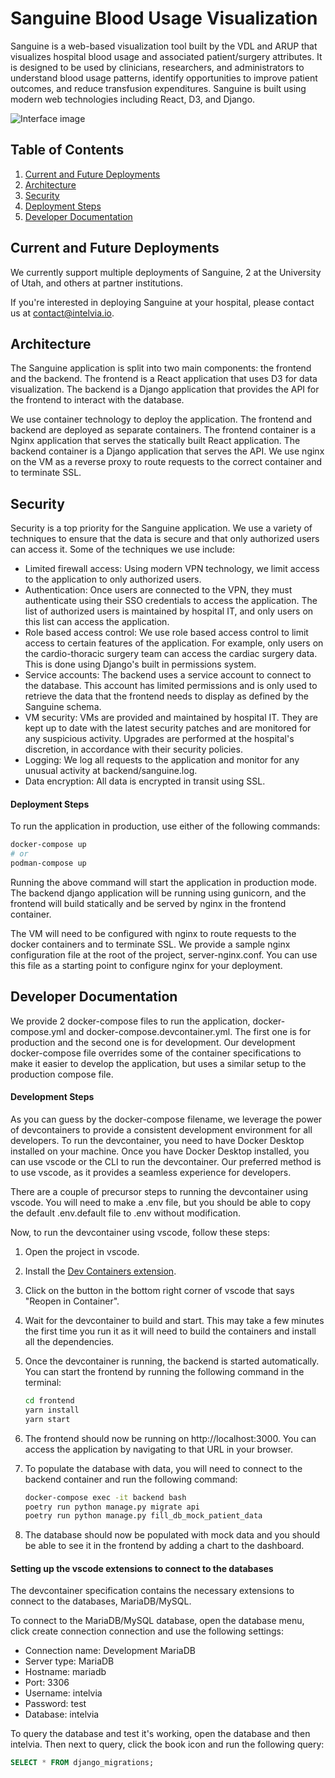 # Sanguine Blood Usage Visualization

Sanguine is a web-based visualization tool built by the VDL and ARUP that visualizes hospital blood usage and associated patient/surgery attributes. It is designed to be used by clinicians, researchers, and administrators to understand blood usage patterns, identify opportunities to improve patient outcomes, and reduce transfusion expenditures. Sanguine is built using modern web technologies including React, D3, and Django.

![Interface image](https://vdl.sci.utah.edu/assets/images/publications/2021_ivi_sanguine/2021_ivi_sanguine_interface.png)


## Table of Contents

1. [Current and Future Deployments](#current-and-future-deployments)
1. [Architecture](#architecture)
1. [Security](#security)
1. [Deployment Steps](#deployment-steps)
1. [Developer Documentation](#developer-documentation)


## Current and Future Deployments

We currently support multiple deployments of Sanguine, 2 at the University of Utah, and others at partner institutions.

If you're interested in deploying Sanguine at your hospital, please contact us at contact@intelvia.io.

## Architecture

The Sanguine application is split into two main components: the frontend and the backend. The frontend is a React application that uses D3 for data visualization. The backend is a Django application that provides the API for the frontend to interact with the database.

We use container technology to deploy the application. The frontend and backend are deployed as separate containers. The frontend container is a Nginx application that serves the statically built React application. The backend container is a Django application that serves the API. We use nginx on the VM as a reverse proxy to route requests to the correct container and to terminate SSL.


## Security

Security is a top priority for the Sanguine application. We use a variety of techniques to ensure that the data is secure and that only authorized users can access it. Some of the techniques we use include:

- Limited firewall access: Using modern VPN technology, we limit access to the application to only authorized users.
- Authentication: Once users are connected to the VPN, they must authenticate using their SSO credentials to access the application. The list of authorized users is maintained by hospital IT, and only users on this list can access the application.
- Role based access control: We use role based access control to limit access to certain features of the application. For example, only users on the cardio-thoracic surgery team can access the cardiac surgery data. This is done using Django's built in permissions system.
- Service accounts: The backend uses a service account to connect to the database. This account has limited permissions and is only used to retrieve the data that the frontend needs to display as defined by the Sanguine schema.
- VM security: VMs are provided and maintained by hospital IT. They are kept up to date with the latest security patches and are monitored for any suspicious activity. Upgrades are performed at the hospital's discretion, in accordance with their security policies.
- Logging: We log all requests to the application and monitor for any unusual activity at backend/sanguine.log.
- Data encryption: All data is encrypted in transit using SSL.

#### Deployment Steps

To run the application in production, use either of the following commands:

```bash
docker-compose up
# or
podman-compose up
```

Running the above command will start the application in production mode. The backend django application will be running using gunicorn, and the frontend will build statically and be served by nginx in the frontend container.

The VM will need to be configured with nginx to route requests to the docker containers and to terminate SSL. We provide a sample nginx configuration file at the root of the project, server-nginx.conf. You can use this file as a starting point to configure nginx for your deployment.

## Developer Documentation

We provide 2 docker-compose files to run the application, docker-compose.yml and docker-compose.devcontainer.yml. The first one is for production and the second one is for development. Our development docker-compose file overrides some of the container specifications to make it easier to develop the application, but uses a similar setup to the production compose file.

#### Development Steps

As you can guess by the docker-compose filename, we leverage the power of devcontainers to provide a consistent development environment for all developers. To run the devcontainer, you need to have Docker Desktop installed on your machine. Once you have Docker Desktop installed, you can use vscode or the CLI to run the devcontainer. Our preferred method is to use vscode, as it provides a seamless experience for developers.

There are a couple of precursor steps to running the devcontainer using vscode. You will need to make a .env file, but you should be able to copy the default .env.default file to .env without modification. 

Now, to run the devcontainer using vscode, follow these steps:

1. Open the project in vscode.
1. Install the [Dev Containers extension](https://marketplace.visualstudio.com/items?itemName=ms-vscode-remote.remote-containers).
1. Click on the button in the bottom right corner of vscode that says "Reopen in Container".
1. Wait for the devcontainer to build and start. This may take a few minutes the first time you run it as it will need to build the containers and install all the dependencies.
1. Once the devcontainer is running, the backend is started automatically. You can start the frontend by running the following command in the terminal:

    ```bash
    cd frontend
    yarn install
    yarn start
    ```

1. The frontend should now be running on http://localhost:3000. You can access the application by navigating to that URL in your browser.
1. To populate the database with data, you will need to connect to the backend container and run the following command:

    ```bash
    docker-compose exec -it backend bash
    poetry run python manage.py migrate api
    poetry run python manage.py fill_db_mock_patient_data
    ```

1. The database should now be populated with mock data and you should be able to see it in the frontend by adding a chart to the dashboard.

#### Setting up the vscode extensions to connect to the databases

The devcontainer specification contains the necessary extensions to connect to the databases, MariaDB/MySQL. 

To connect to the MariaDB/MySQL database, open the database menu, click create connection connection and use the following settings:

- Connection name: Development MariaDB
- Server type: MariaDB
- Hostname: mariadb
- Port: 3306
- Username: intelvia
- Password: test
- Database: intelvia

To query the database and test it's working, open the database and then intelvia. Then next to query, click the book icon and run the following query:

```sql
SELECT * FROM django_migrations;
```

